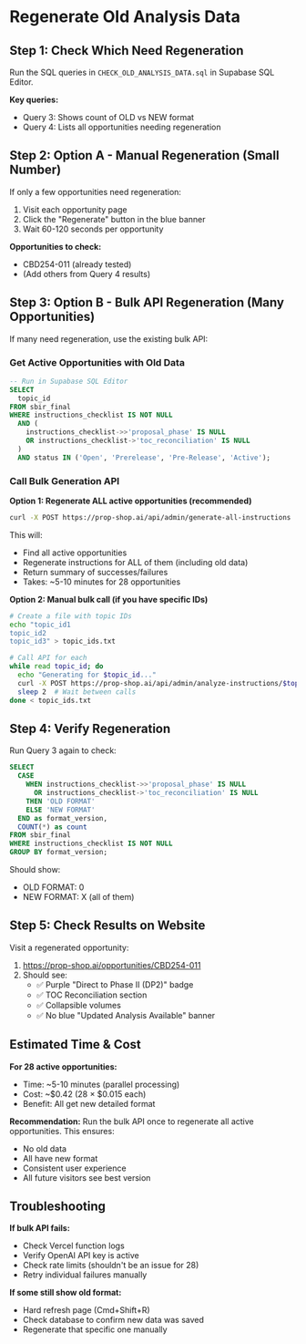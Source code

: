 # Regenerate Old Analysis Data

## Step 1: Check Which Need Regeneration

Run the SQL queries in `CHECK_OLD_ANALYSIS_DATA.sql` in Supabase SQL Editor.

**Key queries:**
- Query 3: Shows count of OLD vs NEW format
- Query 4: Lists all opportunities needing regeneration

## Step 2: Option A - Manual Regeneration (Small Number)

If only a few opportunities need regeneration:

1. Visit each opportunity page
2. Click the "Regenerate" button in the blue banner
3. Wait 60-120 seconds per opportunity

**Opportunities to check:**
- CBD254-011 (already tested)
- (Add others from Query 4 results)

## Step 3: Option B - Bulk API Regeneration (Many Opportunities)

If many need regeneration, use the existing bulk API:

### Get Active Opportunities with Old Data

```sql
-- Run in Supabase SQL Editor
SELECT 
  topic_id
FROM sbir_final
WHERE instructions_checklist IS NOT NULL
  AND (
    instructions_checklist->>'proposal_phase' IS NULL 
    OR instructions_checklist->'toc_reconciliation' IS NULL
  )
  AND status IN ('Open', 'Prerelease', 'Pre-Release', 'Active');
```

### Call Bulk Generation API

**Option 1: Regenerate ALL active opportunities (recommended)**

```bash
curl -X POST https://prop-shop.ai/api/admin/generate-all-instructions
```

This will:
- Find all active opportunities
- Regenerate instructions for ALL of them (including old data)
- Return summary of successes/failures
- Takes: ~5-10 minutes for 28 opportunities

**Option 2: Manual bulk call (if you have specific IDs)**

```bash
# Create a file with topic IDs
echo "topic_id1
topic_id2
topic_id3" > topic_ids.txt

# Call API for each
while read topic_id; do
  echo "Generating for $topic_id..."
  curl -X POST https://prop-shop.ai/api/admin/analyze-instructions/$topic_id
  sleep 2  # Wait between calls
done < topic_ids.txt
```

## Step 4: Verify Regeneration

Run Query 3 again to check:

```sql
SELECT 
  CASE 
    WHEN instructions_checklist->>'proposal_phase' IS NULL 
      OR instructions_checklist->'toc_reconciliation' IS NULL 
    THEN 'OLD FORMAT'
    ELSE 'NEW FORMAT'
  END as format_version,
  COUNT(*) as count
FROM sbir_final
WHERE instructions_checklist IS NOT NULL
GROUP BY format_version;
```

Should show:
- OLD FORMAT: 0
- NEW FORMAT: X (all of them)

## Step 5: Check Results on Website

Visit a regenerated opportunity:
1. https://prop-shop.ai/opportunities/CBD254-011
2. Should see:
   - ✅ Purple "Direct to Phase II (DP2)" badge
   - ✅ TOC Reconciliation section
   - ✅ Collapsible volumes
   - ✅ No blue "Updated Analysis Available" banner

## Estimated Time & Cost

**For 28 active opportunities:**
- Time: ~5-10 minutes (parallel processing)
- Cost: ~$0.42 (28 × $0.015 each)
- Benefit: All get new detailed format

**Recommendation:**
Run the bulk API once to regenerate all active opportunities. This ensures:
- No old data
- All have new format
- Consistent user experience
- All future visitors see best version

## Troubleshooting

**If bulk API fails:**
- Check Vercel function logs
- Verify OpenAI API key is active
- Check rate limits (shouldn't be an issue for 28)
- Retry individual failures manually

**If some still show old format:**
- Hard refresh page (Cmd+Shift+R)
- Check database to confirm new data was saved
- Regenerate that specific one manually

